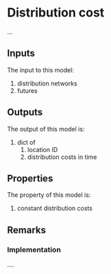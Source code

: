 # Distribution cost

...

## Inputs
The input to this model:

1. distribution networks 
2. futures

## Outputs
The output of this model is:

1. dict of 
    1. location ID
    1. distribution costs in time

## Properties
The property of this model is:

1. constant distribution costs


## Remarks

### Implementation

....